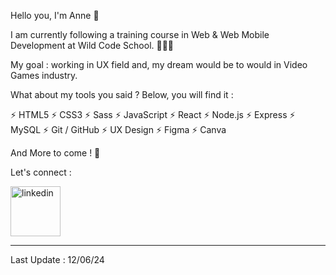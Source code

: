 <p>Hello you, I'm Anne 🦊 <p/>

<p>I am currently following a training course in Web & Web Mobile Development at Wild Code School. 👩🏼‍💻<p/>
<p>My goal : working in UX field and, my dream would be to would in Video Games industry.</p>

What about my tools you said ? Below, you will find it : 

⚡️ HTML5
⚡️ CSS3
⚡️ Sass
⚡️ JavaScript
⚡️ React
⚡️ Node.js
⚡️ Express
⚡️ MySQL
⚡️ Git / GitHub
⚡️ UX Design
⚡️ Figma 
⚡️ Canva

<p> And More to come ! 🚀 <p/>

Let's connect :

<p>
  <a href="https://www.linkedin.com/in/anne-damien-491327142"> 
  <img alt="linkedin" title="Linkedin" src="https://custom-icon-badges.demolab.com/badge/Anne-blue.svg?logo=linkedin" width=80px/>
  </a>
</p>

----------------------
Last Update : 12/06/24
